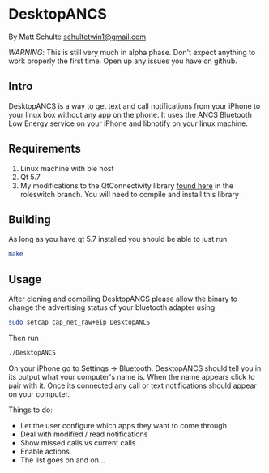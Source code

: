 # DesktopANCS
By Matt Schulte
schultetwin1@gmail.com

_WARNING_: This is still very much in alpha phase. Don't expect anything to
work properly the first time. Open up any issues you have on github.

## Intro
DesktopANCS is a way to get text and call notifications from your iPhone to
your linux box without any app on the phone.  It uses the ANCS Bluetooth Low
Energy service on your iPhone and libnotify on your linux machine. 

## Requirements
1. Linux machine with ble host
2. Qt 5.7
3. My modifications to the QtConnectivity library
   [found here](https://github.com/schultetwin1/qtconnectivity/)
   in the roleswitch branch. You will need to compile and install this library

## Building
As long as you have qt 5.7 installed you should be able to just run
```bash
make
```

## Usage
After cloning and compiling DesktopANCS please allow the binary to change the
advertising status of your bluetooth adapter using

```bash
sudo setcap cap_net_raw+eip DesktopANCS
```

Then run
```bash
./DesktopANCS
```

On your iPhone go to Settings -> Bluetooth. DesktopANCS should tell you in its
output what your computer's name is. When the name appears click to pair with
it. Once its connected any call or text notifications should appear on your
computer.

Things to do:
* Let the user configure which apps they want to come through
* Deal with modified / read notifications
* Show missed calls vs current calls
* Enable actions
* The list goes on and on...
